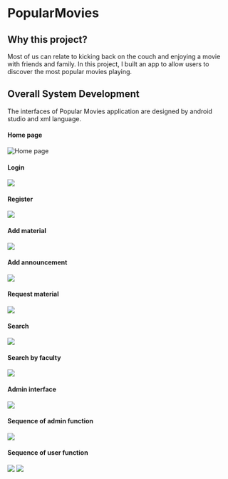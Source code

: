 # PopularMovies

## Why this project?

Most of us can relate to kicking back on the couch and enjoying a movie with friends and family. In this project, 
I built an app to allow users to discover the most popular movies playing.

## Overall System Development

  The interfaces of Popular Movies application are designed by android studio and xml language. 

#### Home page
![Home page](img/homepage.png)
#### Login
![](img/login.png)
#### Register
![](img/register.png)
#### Add material
![](img/addmaterial.png)
#### Add announcement
![](img/addannouncement..png)
#### Request material
![](img/requestmaterial.png)
#### Search
![](img/search.png)
#### Search by faculty
![](img/searchbyfaculty.png)
#### Admin interface
![](img/admininterface.png)
#### Sequence of admin function
![](img/sequenceofadminfunction.png)
#### Sequence of user function
![](img/sequenceofuserfunctioncopy.png)
![](img/sequenceofuserfunction2copy.png)
